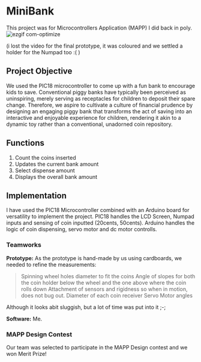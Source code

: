 # MiniBank
This project was for Microcontrollers Application (MAPP) I did back in poly.
![ezgif com-optimize](https://github.com/Cebelle1/MiniBank/assets/84433822/a1f43d63-730b-404b-926a-bf565f2735c3)

(i lost the video for the final prototype, it was coloured and we settled a holder for the Numpad too :( )

## Project Objective
We used the PIC18 microcontroller to come up with a fun bank to encourage kids to save.
Conventional piggy banks have typically been perceived as uninspiring, merely serving as receptacles for children to deposit their spare change. Therefore, we aspire to cultivate a culture of financial prudence by designing an engaging piggy bank that transforms the act of saving into an interactive and enjoyable experience for children, rendering it akin to a dynamic toy rather than a conventional, unadorned coin repository.

## Functions
1) Count the coins inserted
2) Updates the current bank amount
3) Select dispense amount
4) Displays the overall bank amount
   
## Implementation
I have used the PIC18 Microcontroller combined with an Arduino board for versatility to implement the project.
PIC18 handles the LCD Screen, Numpad inputs and sensing of coin inputted (20cents, 50cents).
Arduino handles the logic of coin dispensing, servo motor and dc motor controlls.

### Teamworks

**Prototype:**
As the prototype is hand-made by us using cardboards, we needed to refine the measurements:
> Spinning wheel holes diameter to fit the coins
> Angle of slopes for both the coin holder below the wheel and the one above where the coin rolls down
> Attachment of sensors and rigidness so when in motion, does not bug out.
> Diameter of each coin receiver
> Servo Motor angles

Although it looks abit sluggish, but a lot of time was put into it ;-;

**Software:**
Me.

### MAPP Design Contest
Our team was selected to participate in the MAPP Design contest and we won Merit Prize!



